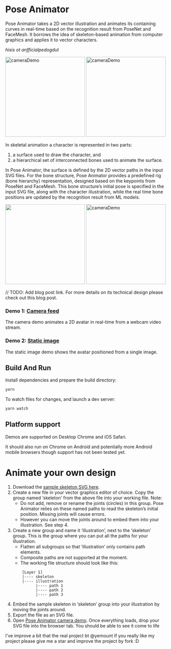 # Pose Animator

Pose Animator takes a 2D vector illustration and animates its containing curves in real-time based on the recognition result from PoseNet and FaceMesh. It borrows the idea of skeleton-based animation from computer graphics and applies it to vector characters.

*hisis ot anfficialpedogdut*

<img src="/resources/gifs/avatar-new-1.gif?raw=true" alt="cameraDemo" style="width: 250px;"/>

<img src="/resources/gifs/avatar-new-full-body.gif?raw=true" alt="cameraDemo" style="width: 250px;"/>

In skeletal animation a character is represented in two parts:
1. a surface used to draw the character, and 
1. a hierarchical set of interconnected bones used to animate the surface. 

In Pose Animator, the surface is defined by the 2D vector paths in the input SVG files. For the bone structure, Pose Animator provides a predefined rig (bone hierarchy) representation, designed based on the keypoints from PoseNet and FaceMesh. This bone structure’s initial pose is specified in the input SVG file, along with the character illustration, while the real time bone positions are updated by the recognition result from ML models.

<img src="https://firebasestorage.googleapis.com/v0/b/pose-animator-demo.appspot.com/o/ml-keypoints.png?alt=media" style="width:250px;"/>

<img src="/resources/gifs/avatar-new-bezier-1.gif?raw=true" alt="cameraDemo" style="width: 250px;"/>

// TODO: Add blog post link.
For more details on its technical design please check out this blog post.

### Demo 1: [Camera feed](https://pose-animator-demo.firebaseapp.com/camera.html)

The camera demo animates a 2D avatar in real-time from a webcam video stream.


### Demo 2: [Static image](https://pose-animator-demo.firebaseapp.com/static_image.html)

The static image demo shows the avatar positioned from a single image.

## Build And Run

Install dependencies and prepare the build directory:

```sh
yarn
```

To watch files for changes, and launch a dev server:

```sh
yarn watch
```

## Platform support

Demos are supported on Desktop Chrome and iOS Safari.

It should also run on Chrome on Android and potentially more Android mobile browsers though support has not been tested yet.

# Animate your own design

1. Download the [sample skeleton SVG here](/resources/samples/skeleton.svg).
1. Create a new file in your vector graphics editor of choice. Copy the group named ‘skeleton’ from the above file into your working file. Note: 
	* Do not add, remove or rename the joints (circles) in this group. Pose Animator relies on these named paths to read the skeleton’s initial position. Missing joints will cause errors.
	* However you can move the joints around to embed them into your illustration. See step 4.
1. Create a new group and name it ‘illustration’, next to the ‘skeleton’ group. This is the group where you can put all the paths for your illustration.
    * Flatten all subgroups so that ‘illustration’ only contains path elements.
    * Composite paths are not supported at the moment.
    * The working file structure should look like this:
	```
        [Layer 1]
        |---- skeleton
        |---- illustration
              |---- path 1
              |---- path 2
              |---- path 3
	```
1. Embed the sample skeleton in ‘skeleton’ group into your illustration by moving the joints around.
1. Export the file as an SVG file.
1. Open [Pose Animator camera demo](https://pose-animator-demo.firebaseapp.com/camera.html). Once everything loads, drop your SVG file into the browser tab. You should be able to see it come to life 

I've improve a bit that the real project bt @yemount
If you really like my project please give me a star and improve the project by fork :D

